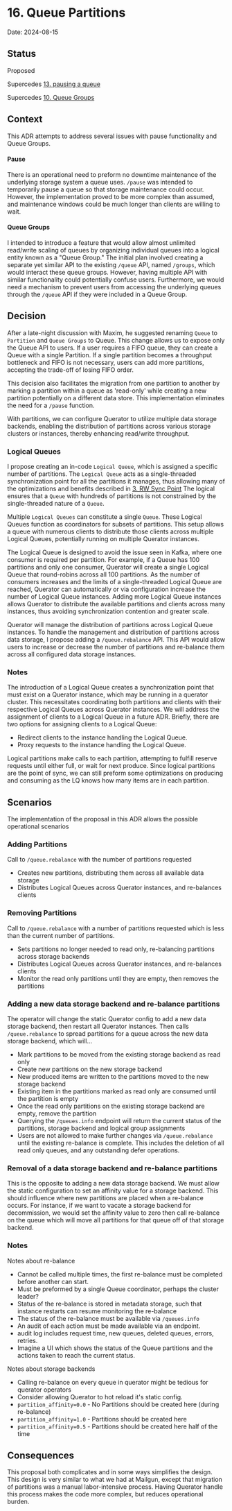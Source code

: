 # 16. Queue Partitions

Date: 2024-08-15

## Status

Proposed

Supercedes [13. pausing a queue](0013-pausing-a-queue.md)

Supercedes [10. Queue Groups](0010-queue-groups.md)

## Context

This ADR attempts to address several issues with pause functionality and Queue Groups.

#### Pause
There is an operational need to preform no downtime maintenance of the underlying storage system a 
queue uses. `/pause` was intended to temporarily pause a queue so that storage maintenance could 
occur. However, the implementation proved to be more complex than assumed, and maintenance windows
could be much longer than clients are willing to wait.

#### Queue Groups
I intended to introduce a feature that would allow almost unlimited read/write scaling of queues
by organizing individual queues into a logical entity known as a "Queue Group." The initial plan
involved creating a separate yet similar API to the existing `/queue` API, named `/groups`, which
would interact these queue groups. However, having multiple API with similar functionality 
could potentially confuse users. Furthermore, we would need a mechanism to prevent users from 
accessing the underlying queues through the `/queue` API if they were included in a Queue Group.

## Decision

After a late-night discussion with Maxim, he suggested renaming `Queue` to `Partition` and 
`Queue Groups` to Queue. This change allows us to expose only the Queue API to users. If a user 
requires a FIFO queue, they can create a Queue with a single Partition. If a single partition
becomes a throughput bottleneck and FIFO is not necessary, users can add more partitions, accepting
the trade-off of losing FIFO order.

This decision also facilitates the migration from one partition to another by marking a partition
within a queue as 'read-only' while creating a new partition potentially on a different data store.
This implementation eliminates the need for a `/pause` function. 

With partitions, we can configure Querator to utilize multiple data storage backends, enabling the 
distribution of partitions across various storage clusters or instances, thereby enhancing 
read/write throughput.

### Logical Queues
I propose creating an in-code `Logical Queue`, which is assigned a specific number of partitions.
The `Logical Queue` acts as a single-threaded synchronization point for all the partitions it manages,
thus allowing many of the optimizations and benefits described in [3. RW Sync Point](0003-rw-sync-point.md)
The logical ensures that a `Queue` with hundreds of partitions is not constrained by the single-threaded
nature of a `Queue`.

Multiple `Logical Queues` can constitute a single `Queue`. These Logical Queues function as 
coordinators for subsets of partitions. This setup allows a queue with numerous clients
to distribute those clients across multiple Logical Queues, potentially running on multiple
Querator instances.

The Logical Queue is designed to avoid the issue seen in Kafka, where one consumer is required per
partition. For example, if a Queue has 100 partitions and only one consumer, Querator will create a
single Logical Queue that round-robins across all 100 partitions. As the number of consumers
increases and the limits of a single-threaded Logical Queue are reached, Querator can automatically
or via configuration increase the number of Logical Queue instances. Adding more Logical Queue
instances allows Querator to distribute the available partitions and clients across many instances,
thus avoiding synchronization contention and greater scale.

Querator will manage the distribution of partitions across Logical Queue instances. To handle the 
management and distribution of partitions across data storage, I propose adding a
`/queue.rebalance` API. This API would allow users to increase or decrease the number of partitions
and re-balance them across all configured data storage instances.

### Notes
The introduction of a Logical Queue creates a synchronization point that must exist on a Querator
instance, which may be running in a querator cluster. This necessitates coordinating both partitions 
and clients with their respective Logical Queues across Querator instances. We will address the 
assignment of clients to a Logical Queue in a future ADR. Briefly, there are two options for assigning
clients to a Logical Queue:

- Redirect clients to the instance handling the Logical Queue.
- Proxy requests to the instance handling the Logical Queue.
 
Logical partitions make calls to each partition, attempting to fulfill reserve requests until
either full, or wait for next produce. Since logical partitions are the point of sync, we can
still preform some optimizations on producing and consuming as the LQ knows how many items are
in each partition.

## Scenarios
The implementation of the proposal in this ADR allows the possible operational scenarios

### Adding Partitions
Call to `/queue.rebalance` with the number of partitions requested
- Creates new partitions, distributing them across all available data storage
- Distributes Logical Queues across Querator instances, and re-balances clients

### Removing Partitions
Call to `/queue.rebalance` with a number of partitions requested which is less than the current
number of partitions.
- Sets partitions no longer needed to read only, re-balancing partitions across storage backends
- Distributes Logical Queues across Querator instances, and re-balances clients
- Monitor the read only partitions until they are empty, then removes the partitions

### Adding a new data storage backend and re-balance partitions
The operator will change the static Querator config to add a new data storage backend, then
restart all Querator instances. Then calls `/queue.rebalance` to spread partitions for a queue 
across the new data storage backend, which will...

- Mark partitions to be moved from the existing storage backend as read only
- Create new partitions on the new storage backend
- New produced items are written to the partitions moved to the new storage backend
- Existing item in the partitions marked as read only are consumed until the partition is empty
- Once the read only partitions on the existing storage backend are empty, remove the partition
- Querying the `/queues.info` endpoint will return the current status of the partitions,
storage backend and logical group assignments
- Users are not allowed to make further changes via `/queue.rebalance` until the existing re-balance
is complete. This includes the deletion of all read only queues, and any outstanding defer operations.

### Removal of a data storage backend and re-balance partitions
This is the opposite to adding a new data storage backend. We must allow the static configuration
to set an affinity value for a storage backend. This should influence where new partitions are placed
when a re-balance occurs. For instance, if we want to vacate a storage backend for decommission, we 
would set the affinity value to zero then call re-balance on the queue which will move all partitions
for that queue off of that storage backend.

### Notes
Notes about re-balance
- Cannot be called multiple times, the first re-balance must be completed before another can start.
- Must be preformed by a single Queue coordinator, perhaps the cluster leader?
- Status of the re-balance is stored in metadata storage, such that instance restarts can resume 
  monitoring the re-balance
- The status of the re-balance must be available via `/queues.info`
- An audit of each action must be made available via an endpoint.
- audit log includes request time, new queues, deleted queues, errors, retries.
- Imagine a UI which shows the status of the Queue partitions and the actions taken to reach the
current status.

Notes about storage backends
- Calling re-balance on every queue in querator might be tedious for querator operators
- Consider allowing Querator to hot reload it's static config.
- `partition_affinity=0.0` - No Partitions should be created here (during re-balance)
- `partition_affinity=1.0` - Partitions should be created here
- `partition_affinity=0.5` - Partitions should be created here half of the time

## Consequences

This proposal both complicates and in some ways simplifies the design. This design is very similar
to what we had at Mailgun, except that migration of partitions was a manual labor-intensive process.
Having Querator handle this process makes the code more complex, but reduces operational burden.

